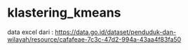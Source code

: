 # klastering_kmeans

data excel dari : https://data.go.id/dataset/penduduk-dan-wilayah/resource/cafafeae-7c3c-47d2-994a-43aa4f83fa50
